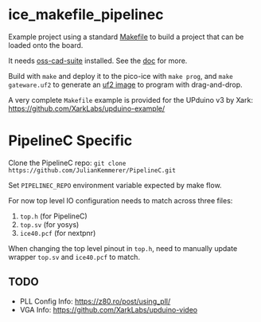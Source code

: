 # ice_makefile_pipelinec

Example project using a standard [Makefile](https://en.wikipedia.org/wiki/Make_%28software%29)
to build a project that can be loaded onto the board.

It needs [oss-cad-suite](https://github.com/YosysHQ/oss-cad-suite-build) installed.
See the [doc](https://pico-ice.tinyvision.ai/using_oss_cad_suite.html) for more.

Build with `make` and deploy it to the pico-ice with `make prog`, and `make gateware.uf2` to generate an
[uf2 image](https://pico-ice.tinyvision.ai/programming_the_fpga.html#using-a-drag-drop-or-file-copy-scheme)
to program with drag-and-drop.

A very complete `Makefile` example is provided for the UPduino v3 by Xark:
<https://github.com/XarkLabs/upduino-example/>

# PipelineC Specific

Clone the PipelineC repo:
`git clone https://github.com/JulianKemmerer/PipelineC.git`

Set `PIPELINEC_REPO` environment variable expected by make flow.

For now top level IO configuration needs to match across three files:
1) `top.h` (for PipelineC)
2) `top.sv` (for yosys)
3) `ice40.pcf` (for nextpnr)

When changing the top level pinout in `top.h`, need to manually update wrapper `top.sv` and `ice40.pcf` to match.

## TODO
* PLL Config Info: https://z80.ro/post/using_pll/
* VGA Info: https://github.com/XarkLabs/upduino-video


